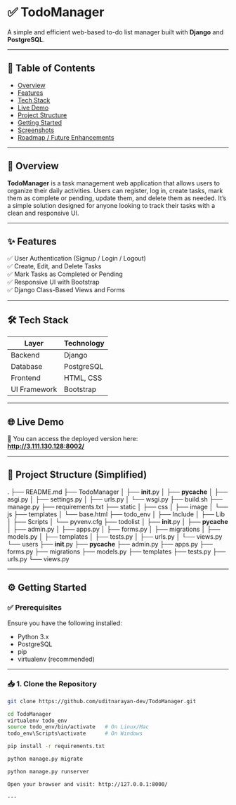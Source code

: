 # ✅ TodoManager

A simple and efficient web-based to-do list manager built with **Django** and **PostgreSQL**.

---

## 📌 Table of Contents
- [Overview](#-overview)
- [Features](#-features)
- [Tech Stack](#-tech-stack)
- [Live Demo](#-live-demo)
- [Project Structure](#-project-structure)
- [Getting Started](#-getting-started)
- [Screenshots](#-screenshots)
- [Roadmap / Future Enhancements](#-roadmap--future-enhancements)

---

## 📖 Overview
**TodoManager** is a task management web application that allows users to organize their daily activities. Users can register, log in, create tasks, mark them as complete or pending, update them, and delete them as needed. It’s a simple solution designed for anyone looking to track their tasks with a clean and responsive UI.

---

## ✨ Features
✅ User Authentication (Signup / Login / Logout)  
✅ Create, Edit, and Delete Tasks  
✅ Mark Tasks as Completed or Pending  
✅ Responsive UI with Bootstrap  
✅ Django Class-Based Views and Forms  

---

## 🛠 Tech Stack
| Layer        | Technology  |
|-------------|-------------|
| Backend     | Django      |
| Database    | PostgreSQL  |
| Frontend    | HTML, CSS   |
| UI Framework| Bootstrap   |

---

## 🌐 Live Demo
🚀 You can access the deployed version here:  
**http://3.111.130.128:8002/**

---

## 📂 Project Structure (Simplified)
.
├── README.md
├── TodoManager
│   ├── __init__.py
│   ├── __pycache__
│   ├── asgi.py
│   ├── settings.py
│   ├── urls.py
│   └── wsgi.py
├── build.sh
├── manage.py
├── requirements.txt
├── static
│   ├── css
│   ├── image
│   └── js
├── templates
│   └── base.html
├── todo_env
│   ├── Include
│   ├── Lib
│   ├── Scripts
│   └── pyvenv.cfg
├── todolist
│   ├── __init__.py
│   ├── __pycache__
│   ├── admin.py
│   ├── apps.py
│   ├── forms.py
│   ├── migrations
│   ├── models.py
│   ├── templates
│   ├── tests.py
│   ├── urls.py
│   └── views.py
└── users
    ├── __init__.py
    ├── __pycache__
    ├── admin.py
    ├── apps.py
    ├── forms.py
    ├── migrations
    ├── models.py
    ├── templates
    ├── tests.py
    ├── urls.py
    └── views.py


---

## ⚙ Getting Started

### ✅ Prerequisites
Ensure you have the following installed:
- Python 3.x
- PostgreSQL
- pip
- virtualenv (recommended)

---

### 📥 1. Clone the Repository
```bash
git clone https://github.com/uditnarayan-dev/TodoManager.git

cd TodoManager
virtualenv todo_env
source todo_env/bin/activate   # On Linux/Mac
todo_env\Scripts\activate      # On Windows

pip install -r requirements.txt

python manage.py migrate

python manage.py runserver

Open your browser and visit: http://127.0.0.1:8000/

---

